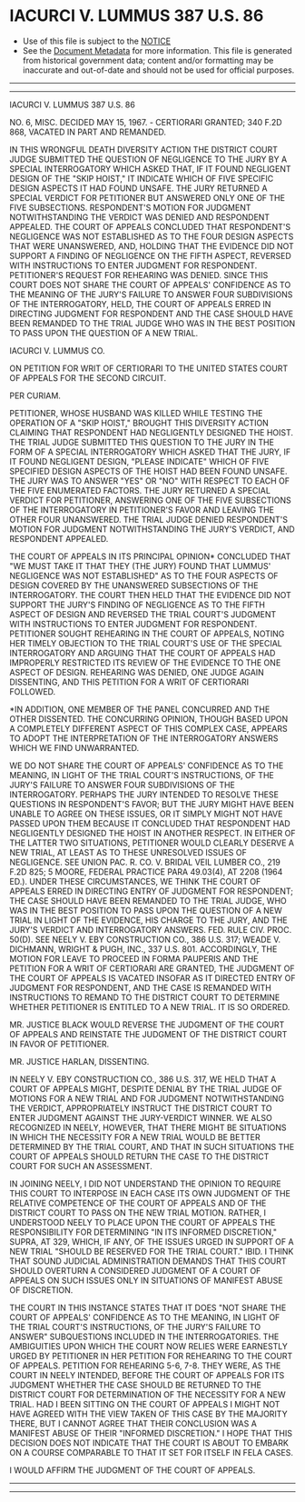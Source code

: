 ---
---

# IACURCI V. LUMMUS 387 U.S. 86

* Use of this file is subject to the [NOTICE](https://github.com/publicdocs/notice/blob/master/NOTICE)
* See the [Document Metadata](../../../) for more information.
  This file is generated from historical government data; content and/or formatting may be inaccurate and out-of-date and should not be used for official purposes.

----------
----------

IACURCI V. LUMMUS 387 U.S. 86

NO. 6, MISC.  DECIDED MAY 15, 1967.  - CERTIORARI GRANTED; 340 F.2D 868, VACATED IN PART AND REMANDED.

IN THIS WRONGFUL DEATH DIVERSITY ACTION THE DISTRICT COURT JUDGE SUBMITTED THE QUESTION OF NEGLIGENCE TO THE JURY BY A SPECIAL INTERROGATORY WHICH ASKED THAT, IF IT FOUND NEGLIGENT DESIGN OF THE "SKIP HOIST," IT INDICATE WHICH OF FIVE SPECIFIC DESIGN ASPECTS IT HAD FOUND UNSAFE.  THE JURY RETURNED A SPECIAL VERDICT FOR PETITIONER BUT ANSWERED ONLY ONE OF THE FIVE SUBSECTIONS.  RESPONDENT'S MOTION FOR JUDGMENT NOTWITHSTANDING THE VERDICT WAS DENIED AND RESPONDENT APPEALED.  THE COURT OF APPEALS CONCLUDED THAT RESPONDENT'S NEGLIGENCE WAS NOT ESTABLISHED AS TO THE FOUR DESIGN ASPECTS THAT WERE UNANSWERED, AND, HOLDING THAT THE EVIDENCE DID NOT SUPPORT A FINDING OF NEGLIGENCE ON THE FIFTH ASPECT, REVERSED WITH INSTRUCTIONS TO ENTER JUDGMENT FOR RESPONDENT.  PETITIONER'S REQUEST FOR REHEARING WAS DENIED.  SINCE THIS COURT DOES NOT SHARE THE COURT OF APPEALS' CONFIDENCE AS TO THE MEANING OF THE JURY'S FAILURE TO ANSWER FOUR SUBDIVISIONS OF THE INTERROGATORY, HELD, THE COURT OF APPEALS ERRED IN DIRECTING JUDGMENT FOR RESPONDENT AND THE CASE SHOULD HAVE BEEN REMANDED TO THE TRIAL JUDGE WHO WAS IN THE BEST POSITION TO PASS UPON THE QUESTION OF A NEW TRIAL.

IACURCI V. LUMMUS CO.

ON PETITION FOR WRIT OF CERTIORARI TO THE UNITED STATES COURT OF APPEALS FOR THE SECOND CIRCUIT.

PER CURIAM.

PETITIONER, WHOSE HUSBAND WAS KILLED WHILE TESTING THE OPERATION OF A "SKIP HOIST," BROUGHT THIS DIVERSITY ACTION CLAIMING THAT RESPONDENT HAD NEGLIGENTLY DESIGNED THE HOIST.  THE TRIAL JUDGE SUBMITTED THIS QUESTION TO THE JURY IN THE FORM OF A SPECIAL INTERROGATORY WHICH ASKED THAT THE JURY, IF IT FOUND NEGLIGENT DESIGN, "PLEASE INDICATE" WHICH OF FIVE SPECIFIED DESIGN ASPECTS OF THE HOIST HAD BEEN FOUND UNSAFE.  THE JURY WAS TO ANSWER "YES" OR "NO" WITH RESPECT TO EACH OF THE FIVE ENUMERATED FACTORS.  THE JURY RETURNED A SPECIAL VERDICT FOR PETITIONER, ANSWERING ONE OF THE FIVE SUBSECTIONS OF THE INTERROGATORY IN PETITIONER'S FAVOR AND LEAVING THE OTHER FOUR UNANSWERED.  THE TRIAL JUDGE DENIED RESPONDENT'S MOTION FOR JUDGMENT NOTWITHSTANDING THE JURY'S VERDICT, AND RESPONDENT APPEALED.

THE COURT OF APPEALS IN ITS PRINCIPAL OPINION\* CONCLUDED THAT "WE MUST TAKE IT THAT THEY (THE JURY) FOUND THAT LUMMUS' NEGLIGENCE WAS NOT ESTABLISHED" AS TO THE FOUR ASPECTS OF DESIGN COVERED BY THE UNANSWERED SUBSECTIONS OF THE INTERROGATORY.  THE COURT THEN HELD THAT THE EVIDENCE DID NOT SUPPORT THE JURY'S FINDING OF NEGLIGENCE AS TO THE FIFTH ASPECT OF DESIGN AND REVERSED THE TRIAL COURT'S JUDGMENT WITH INSTRUCTIONS TO ENTER JUDGMENT FOR RESPONDENT.  PETITIONER SOUGHT REHEARING IN THE COURT OF APPEALS, NOTING HER TIMELY OBJECTION TO THE TRIAL COURT'S USE OF THE SPECIAL INTERROGATORY AND ARGUING THAT THE COURT OF APPEALS HAD IMPROPERLY RESTRICTED ITS REVIEW OF THE EVIDENCE TO THE ONE ASPECT OF DESIGN.  REHEARING WAS DENIED, ONE JUDGE AGAIN DISSENTING, AND THIS PETITION FOR A WRIT OF CERTIORARI FOLLOWED.

\*IN ADDITION, ONE MEMBER OF THE PANEL CONCURRED AND THE OTHER DISSENTED.  THE CONCURRING OPINION, THOUGH BASED UPON A COMPLETELY DIFFERENT ASPECT OF THIS COMPLEX CASE, APPEARS TO ADOPT THE INTERPRETATION OF THE INTERROGATORY ANSWERS WHICH WE FIND UNWARRANTED.

WE DO NOT SHARE THE COURT OF APPEALS' CONFIDENCE AS TO THE MEANING, IN LIGHT OF THE TRIAL COURT'S INSTRUCTIONS, OF THE JURY'S FAILURE TO ANSWER FOUR SUBDIVISIONS OF THE INTERROGATORY.  PERHAPS THE JURY INTENDED TO RESOLVE THESE QUESTIONS IN RESPONDENT'S FAVOR; BUT THE JURY MIGHT HAVE BEEN UNABLE TO AGREE ON THESE ISSUES, OR IT SIMPLY MIGHT NOT HAVE PASSED UPON THEM BECAUSE IT CONCLUDED THAT RESPONDENT HAD NEGLIGENTLY DESIGNED THE HOIST IN ANOTHER RESPECT.  IN EITHER OF THE LATTER TWO SITUATIONS, PETITIONER WOULD CLEARLY DESERVE A NEW TRIAL, AT LEAST AS TO THESE UNRESOLVED ISSUES OF NEGLIGENCE.  SEE UNION PAC. R. CO. V. BRIDAL VEIL LUMBER CO., 219 F.2D 825; 5 MOORE, FEDERAL PRACTICE PARA 49.03(4), AT 2208 (1964 ED.).  UNDER THESE CIRCUMSTANCES, WE THINK THE COURT OF APPEALS ERRED IN DIRECTING ENTRY OF JUDGMENT FOR RESPONDENT; THE CASE SHOULD HAVE BEEN REMANDED TO THE TRIAL JUDGE, WHO WAS IN THE BEST POSITION TO PASS UPON THE QUESTION OF A NEW TRIAL IN LIGHT OF THE EVIDENCE, HIS CHARGE TO THE JURY, AND THE JURY'S VERDICT AND INTERROGATORY ANSWERS.  FED. RULE CIV. PROC. 50(D).  SEE NEELY V. EBY CONSTRUCTION CO., 386 U.S. 317; WEADE V. DICHMANN, WRIGHT & PUGH, INC., 337 U.S. 801.  ACCORDINGLY, THE MOTION FOR LEAVE TO PROCEED IN FORMA PAUPERIS AND THE PETITION FOR A WRIT OF CERTIORARI ARE GRANTED, THE JUDGMENT OF THE COURT OF APPEALS IS VACATED INSOFAR AS IT DIRECTED ENTRY OF JUDGMENT FOR RESPONDENT, AND THE CASE IS REMANDED WITH INSTRUCTIONS TO REMAND TO THE DISTRICT COURT TO DETERMINE WHETHER PETITIONER IS ENTITLED TO A NEW TRIAL.  IT IS SO ORDERED.

MR. JUSTICE BLACK WOULD REVERSE THE JUDGMENT OF THE COURT OF APPEALS AND REINSTATE THE JUDGMENT OF THE DISTRICT COURT IN FAVOR OF PETITIONER.

MR. JUSTICE HARLAN, DISSENTING.

IN NEELY V. EBY CONSTRUCTION CO., 386 U.S. 317, WE HELD THAT A COURT OF APPEALS MIGHT, DESPITE DENIAL BY THE TRIAL JUDGE OF MOTIONS FOR A NEW TRIAL AND FOR JUDGMENT NOTWITHSTANDING THE VERDICT, APPROPRIATELY INSTRUCT THE DISTRICT COURT TO ENTER JUDGMENT AGAINST THE JURY-VERDICT WINNER.  WE ALSO RECOGNIZED IN NEELY, HOWEVER, THAT THERE MIGHT BE SITUATIONS IN WHICH THE NECESSITY FOR A NEW TRIAL WOULD BE BETTER DETERMINED BY THE TRIAL COURT, AND THAT IN SUCH SITUATIONS THE COURT OF APPEALS SHOULD RETURN THE CASE TO THE DISTRICT COURT FOR SUCH AN ASSESSMENT.

IN JOINING NEELY, I DID NOT UNDERSTAND THE OPINION TO REQUIRE THIS COURT TO INTERPOSE IN EACH CASE ITS OWN JUDGMENT OF THE RELATIVE COMPETENCE OF THE COURT OF APPEALS AND OF THE DISTRICT COURT TO PASS ON THE NEW TRIAL MOTION.  RATHER, I UNDERSTOOD NEELY TO PLACE UPON THE COURT OF APPEALS THE RESPONSIBILITY FOR DETERMINING "IN ITS INFORMED DISCRETION," SUPRA, AT 329, WHICH, IF ANY, OF THE ISSUES URGED IN SUPPORT OF A NEW TRIAL "SHOULD BE RESERVED FOR THE TRIAL COURT."  IBID. I THINK THAT SOUND JUDICIAL ADMINISTRATION DEMANDS THAT THIS COURT SHOULD OVERTURN A CONSIDERED JUDGMENT OF A COURT OF APPEALS ON SUCH ISSUES ONLY IN SITUATIONS OF MANIFEST ABUSE OF DISCRETION.

THE COURT IN THIS INSTANCE STATES THAT IT DOES "NOT SHARE THE COURT OF APPEALS' CONFIDENCE AS TO THE MEANING, IN LIGHT OF THE TRIAL COURT'S INSTRUCTIONS, OF THE JURY'S FAILURE TO ANSWER" SUBQUESTIONS INCLUDED IN THE INTERROGATORIES.  THE AMBIGUITIES UPON WHICH THE COURT NOW RELIES WERE EARNESTLY URGED BY PETITIONER IN HER PETITION FOR REHEARING TO THE COURT OF APPEALS.  PETITION FOR REHEARING 5-6, 7-8.  THEY WERE, AS THE COURT IN NEELY INTENDED, BEFORE THE COURT OF APPEALS FOR ITS JUDGMENT WHETHER THE CASE SHOULD BE RETURNED TO THE DISTRICT COURT FOR DETERMINATION OF THE NECESSITY FOR A NEW TRIAL.  HAD I BEEN SITTING ON THE COURT OF APPEALS I MIGHT NOT HAVE AGREED WITH THE VIEW TAKEN OF THIS CASE BY THE MAJORITY THERE, BUT I CANNOT AGREE THAT THEIR CONCLUSION WAS A MANIFEST ABUSE OF THEIR "INFORMED DISCRETION."  I HOPE THAT THIS DECISION DOES NOT INDICATE THAT THE COURT IS ABOUT TO EMBARK ON A COURSE COMPARABLE TO THAT IT SET FOR ITSELF IN FELA CASES.

I WOULD AFFIRM THE JUDGMENT OF THE COURT OF APPEALS.


----------
----------

